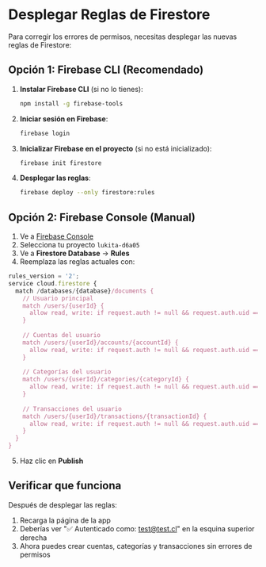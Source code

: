 # Desplegar Reglas de Firestore

Para corregir los errores de permisos, necesitas desplegar las nuevas reglas de Firestore:

## Opción 1: Firebase CLI (Recomendado)

1. **Instalar Firebase CLI** (si no lo tienes):
   ```bash
   npm install -g firebase-tools
   ```

2. **Iniciar sesión en Firebase**:
   ```bash
   firebase login
   ```

3. **Inicializar Firebase en el proyecto** (si no está inicializado):
   ```bash
   firebase init firestore
   ```

4. **Desplegar las reglas**:
   ```bash
   firebase deploy --only firestore:rules
   ```

## Opción 2: Firebase Console (Manual)

1. Ve a [Firebase Console](https://console.firebase.google.com)
2. Selecciona tu proyecto `lukita-d6a05`
3. Ve a **Firestore Database** → **Rules**
4. Reemplaza las reglas actuales con:

```javascript
rules_version = '2';
service cloud.firestore {
  match /databases/{database}/documents {
    // Usuario principal
    match /users/{userId} {
      allow read, write: if request.auth != null && request.auth.uid == userId;
    }
    
    // Cuentas del usuario
    match /users/{userId}/accounts/{accountId} {
      allow read, write: if request.auth != null && request.auth.uid == userId;
    }
    
    // Categorías del usuario
    match /users/{userId}/categories/{categoryId} {
      allow read, write: if request.auth != null && request.auth.uid == userId;
    }
    
    // Transacciones del usuario
    match /users/{userId}/transactions/{transactionId} {
      allow read, write: if request.auth != null && request.auth.uid == userId;
    }
  }
}
```

5. Haz clic en **Publish**

## Verificar que funciona

Después de desplegar las reglas:

1. Recarga la página de la app
2. Deberías ver "✅ Autenticado como: test@test.cl" en la esquina superior derecha
3. Ahora puedes crear cuentas, categorías y transacciones sin errores de permisos
